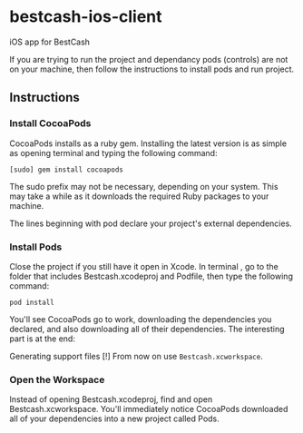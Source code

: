 # bestcash-ios-client
iOS app for BestCash

If you are trying to run the project and dependancy pods (controls) are not on your machine, then follow the instructions to install pods and run project.

## Instructions

### Install CocoaPods

CocoaPods installs as a ruby gem. Installing the latest version is as simple as opening terminal and typing the following command:

```
[sudo] gem install cocoapods
```

The sudo prefix may not be necessary, depending on your system. This may take a while as it downloads the required Ruby packages to your machine.

The lines beginning with pod declare your project's external dependencies. 

### Install Pods

Close the project if you still have it open in Xcode. In terminal , go to the folder that includes Bestcash.xcodeproj and Podfile, then type the following command:

```
pod install
```

You'll see CocoaPods go to work, downloading the dependencies you declared, and also downloading all of their dependencies. The interesting part is at the end:

Generating support files
[!] From now on use `Bestcash.xcworkspace`.

### Open the Workspace

Instead of opening Bestcash.xcodeproj, find and open Bestcash.xcworkspace. You'll immediately notice CocoaPods downloaded all of your dependencies into a new project called Pods. 
